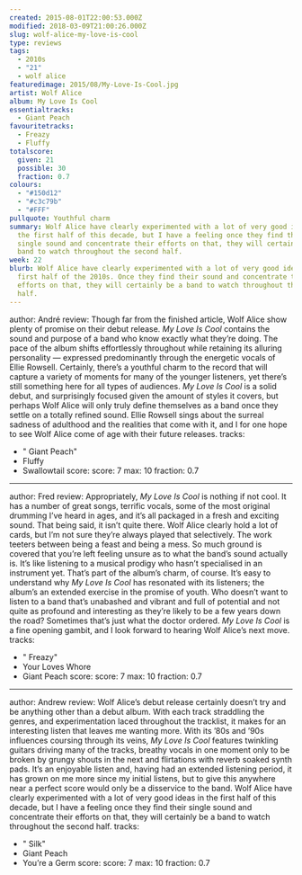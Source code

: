 ```yaml
---
created: 2015-08-01T22:00:53.000Z
modified: 2018-03-09T21:00:26.000Z
slug: wolf-alice-my-love-is-cool
type: reviews
tags:
  - 2010s
  - "21"
  - wolf alice
featuredimage: 2015/08/My-Love-Is-Cool.jpg
artist: Wolf Alice
album: My Love Is Cool
essentialtracks:
  - Giant Peach
favouritetracks:
  - Freazy
  - Fluffy
totalscore:
  given: 21
  possible: 30
  fraction: 0.7
colours:
  - "#150d12"
  - "#c3c79b"
  - "#FFF"
pullquote: Youthful charm
summary: Wolf Alice have clearly experimented with a lot of very good ideas in
  the first half of this decade, but I have a feeling once they find their
  single sound and concentrate their efforts on that, they will certainly be a
  band to watch throughout the second half.
week: 22
blurb: Wolf Alice have clearly experimented with a lot of very good ideas in the
  first half of the 2010s. Once they find their sound and concentrate their
  efforts on that, they will certainly be a band to watch throughout the second
  half.
---
```

author: André
review: Though far from the finished article, Wolf Alice show plenty of promise
  on their debut release. *My Love Is Cool* contains the sound and purpose of a
  band who know exactly what they’re doing. The pace of the album shifts
  effortlessly throughout while retaining its alluring personality — expressed
  predominantly through the energetic vocals of Ellie Rowsell. Certainly,
  there’s a youthful charm to the record that will capture a variety of moments
  for many of the younger listeners, yet there’s still something here for all
  types of audiences. *My Love Is Cool* is a solid debut, and surprisingly
  focused given the amount of styles it covers, but perhaps Wolf Alice will only
  truly define themselves as a band once they settle on a totally refined sound.
  Ellie Rowsell sings about the surreal sadness of adulthood and the realities
  that come with it, and I for one hope to see Wolf Alice come of age with their
  future releases.
tracks:
  - " Giant Peach"
  - ­Fluffy
  - ­Swallowtail
score:
  score: 7
  max: 10
  fraction: 0.7
---
author: Fred
review: Appropriately, *My Love Is Cool* is nothing if not cool. It has a number
  of great songs, terrific vocals, some of the most original drumming I’ve heard
  in ages, and it’s all packaged in a fresh and exciting sound. That being said,
  it isn’t quite there. Wolf Alice clearly hold a lot of cards, but I’m not sure
  they’re always played that selectively. The work teeters between being a feast
  and being a mess. So much ground is covered that you’re left feeling unsure as
  to what the band’s sound actually is. It’s like listening to a musical prodigy
  who hasn’t specialised in an instrument yet. That’s part of the album’s charm,
  of course. It’s easy to understand why *My Love Is Cool* has resonated with
  its listeners; the album’s an extended exercise in the promise of youth. Who
  doesn’t want to listen to a band that’s unabashed and vibrant and full of
  potential and not quite as profound and interesting as they’re likely to be a
  few years down the road? Sometimes that’s just what the doctor ordered. *My
  Love Is Cool* is a fine opening gambit, and I look forward to hearing Wolf
  Alice’s next move.
tracks:
  - " Freazy"
  - ­­Your Loves Whore
  - ­­Giant Peach
score:
  score: 7
  max: 10
  fraction: 0.7
---
author: Andrew
review: Wolf Alice’s debut release certainly doesn’t try and be anything other
  than a debut album. With each track straddling the genres, and experimentation
  laced throughout the tracklist, it makes for an interesting listen that leaves
  me wanting more. With its ’80s and ’90s influences coursing through its veins,
  *My Love Is Cool* features twinkling guitars driving many of the tracks,
  breathy vocals in one moment only to be broken by grungy shouts in the next
  and flirtations with reverb soaked synth pads. It’s an enjoyable listen and,
  having had an extended listening period, it has grown on me more since my
  initial listens, but to give this anywhere near a perfect score would only be
  a disservice to the band. Wolf Alice have clearly experimented with a lot of
  very good ideas in the first half of this decade, but I have a feeling once
  they find their single sound and concentrate their efforts on that, they will
  certainly be a band to watch throughout the second half.
tracks:
  - " Silk"
  - ­Giant Peach
  - ­You’re a Germ
score:
  score: 7
  max: 10
  fraction: 0.7
